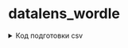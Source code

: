 # datalens_wordle

<details>
<summary>Код подготовки csv</summary>  
 
``` python
import pandas as pd
import datetime

words = [
 'абзац','аванс','аврал','адепт','адрес','азарт','азиат','актер','акциз',
 'аллея','алмаз','алтын','алыча','амбар','ампер','ангар','ангел','анонс',
 'аорта','арбуз','ареал','арена','арест','армия','архив','аршин','астма',
 'астра','атака','атлет','афера','афиша','ацтек','багаж','багет','базар',
 'базис','балет','банан','банда','барак','барин','барон','басня','дозор',
 'донор','доход','дудка','дупло','дуэль','дюшес','дятел','надой','парта']

df_dates = pd.DataFrame({'word':words,
                        'date':[datetime.datetime.today().date()+datetime.timedelta(days=i) for i in range(len(words))]})
df_dates['key']=0

df_nums = pd.DataFrame({'try':[i for i in range(1,7)]})
df_nums['key']=0

df = df_dates.merge(df_nums,how='outer')
del(df['key'])

for each in ['1','2','3','4','5']:
    df[each] = df['word'].apply(lambda x: x[int(each)-1])

df.to_csv('datalens_wordle.csv',index=False)```

</details>  


<details>  
<summary>Код подготовки формулы для отображения списка введенных букв</summary>   

``` python  
import pyperclip

#для каждой буквы алфавита выполняется проверка была ли она введена и на какой позиции стоит, есть ли она в слове
#в зависимости от результата буква красится в цвет
#итоговый код получается на 1700 строк, что обуславливает его долгую работу

alphabet = 'абвгдежзийклмнопрстуфхцчшщъыьэюя'

txt = "MARKUP('| ',"
for i in alphabet:
    text = f"""if(   
    /*green*/ 
    /*first letter*/
            (left(right([w1],5),1) = [1] and [1]='{i}') or
            (left(right([w2],5),1) = [1] and [1]='{i}') or
            (left(right([w3],5),1) = [1] and [1]='{i}') or
            (left(right([w4],5),1) = [1] and [1]='{i}') or
            (left(right([w5],5),1) = [1] and [1]='{i}') or
            (left(right([w6],5),1) = [1] and [1]='{i}') or
    /*second letter*/
            (left(right([w1],4),1) = [2] and [2]='{i}') or
            (left(right([w2],4),1) = [2] and [2]='{i}') or
            (left(right([w3],4),1) = [2] and [2]='{i}') or
            (left(right([w4],4),1) = [2] and [2]='{i}') or
            (left(right([w5],4),1) = [2] and [2]='{i}') or
            (left(right([w6],4),1) = [2] and [2]='{i}') or
    /*third letter*/
            (left(right([w1],3),1) = [3] and [3]='{i}') or
            (left(right([w2],3),1) = [3] and [3]='{i}') or
            (left(right([w3],3),1) = [3] and [3]='{i}') or
            (left(right([w4],3),1) = [3] and [3]='{i}') or
            (left(right([w5],3),1) = [3] and [3]='{i}') or
            (left(right([w6],3),1) = [3] and [3]='{i}') or
    /*fourth letter*/
            (left(right([w1],2),1) = [4] and [4]='{i}') or
            (left(right([w2],2),1) = [4] and [4]='{i}') or
            (left(right([w3],2),1) = [4] and [4]='{i}') or
            (left(right([w4],2),1) = [4] and [4]='{i}') or
            (left(right([w5],2),1) = [4] and [4]='{i}') or
            (left(right([w6],2),1) = [4] and [4]='{i}') or
    /*fifth letter*/
            (left(right([w1],1),1) = [5] and [5]='{i}') or
            (left(right([w2],1),1) = [5] and [5]='{i}') or
            (left(right([w3],1),1) = [5] and [5]='{i}') or
            (left(right([w4],1),1) = [5] and [5]='{i}') or
            (left(right([w5],1),1) = [5] and [5]='{i}') or
            (left(right([w6],1),1) = [5] and [5]='{i}')
            ,bold(color(upper('{i}'),'#00ff00')),
    /*yellow*/if(
            (contains([w1],'{i}') and  contains([word],'{i}')) or
            (contains([w2],'{i}') and  contains([word],'{i}')) or
            (contains([w3],'{i}') and  contains([word],'{i}')) or
            (contains([w4],'{i}') and  contains([word],'{i}')) or
            (contains([w5],'{i}') and  contains([word],'{i}')) or
            (contains([w6],'{i}') and  contains([word],'{i}'))
            ,bold(color(upper('{i}'),'#ffa500')),
    /*red*/if(
            (contains([w1],'{i}') and  not contains([word],'{i}')) or
            (contains([w2],'{i}') and  not contains([word],'{i}')) or
            (contains([w3],'{i}') and  not contains([word],'{i}')) or
            (contains([w4],'{i}') and  not contains([word],'{i}')) or
            (contains([w5],'{i}') and  not contains([word],'{i}')) or
            (contains([w6],'{i}') and  not contains([word],'{i}'))
            ,bold(color(upper('{i}'),'#ff0000')),
        bold(color(upper('{i}'),'#000000')))))
        , ' | ',"""
    txt+=text
txt = txt[:-1]+')'

pyperclip.copy(txt)```

</details>
